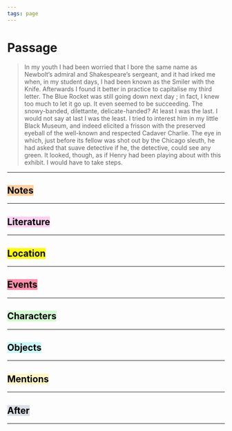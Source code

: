```yaml
---
tags: page
---
```


# Passage
> In my youth I had been worried that I bore the same name as Newbolt’s admiral and Shakespeare’s sergeant, and it had irked me when, in my student days, I had been known as the Smiler with the Knife. Afterwards I found it better in practice to capitalise my third letter. The Blue Rocket was still going down next day ; in fact, I knew too much to let it go up. It even seemed to be succeeding. The snowy-banded, dilettante, delicate-handed? At least I was the last. I would not say at last I was the least. I tried to interest him in my little Black Museum, and indeed elicited a frisson with the preserved eyeball of the well-known and respected Cadaver Charlie. The eye in which, just before its fellow was shot out by the Chicago sleuth, he had asked that suave detective if he, the detective, could see any green. It looked, though, as if Henry had been playing about with this exhibit. I would have to take steps.
---
## <mark style="background: #FFB86CA6;">Notes</mark>
---


## <mark style="background: #FFB8EBA6;">Literature</mark>
---

## <mark class="hltr-purple">Location</mark>
---

## <mark style="background: #FF5582A6;">Events</mark>
---

## <mark style="background: #BBFABBA6;">Characters</mark>
---

## <mark style="background: #ABF7F7A6;">Objects</mark>
---

## <mark style="background: #FFF3A3A6;">Mentions</mark>
---

## <mark style="background: #CACFD9A6;">After</mark>
---